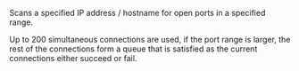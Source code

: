Scans a specified IP address / hostname for open ports in a specified range.

Up to 200 simultaneous connections are used, if the port range is larger, the rest of the connections form a queue that is satisfied as the current connections either succeed or fail.
